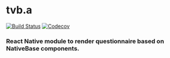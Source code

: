 # tvb.a
[![Build Status](https://travis-ci.org/GeovisionGroup/tvb.a.svg?branch=master)](https://travis-ci.org/GeovisionGroup/tvb.a)
[![Codecov](https://codecov.io/gh/GeovisionGroup/tvb.a/branch/master/graph/badge.svg)](https://codecov.io/gh/GeovisionGroup/tvb.a)

### React Native module to render questionnaire based on NativeBase components.
